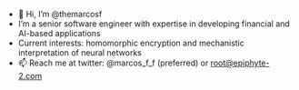 - 👋 Hi, I’m @themarcosf
- I’m a senior software engineer with expertise in developing financial and AI-based applications
- Current interests: homomorphic encryption and mechanistic interpretation of neural networks
- 📫 Reach me at twitter: @marcos_f_f (preferred) or root@epiphyte-2.com
